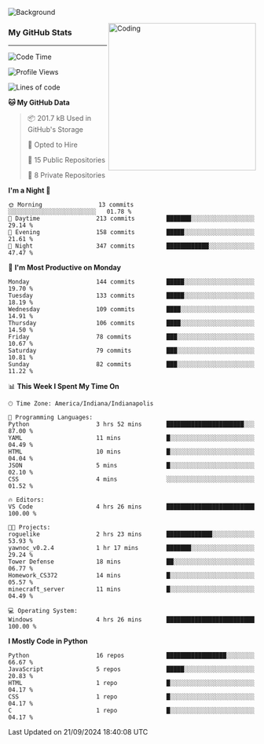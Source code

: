 ![Background](https://github.com/Nguyen-Noah/Nguyen-Noah/assets/112649680/f5d2296f-0508-400c-abcf-47c085708a2a)

<img align="right" alt="Coding" width="300" src="https://cdn.dribbble.com/users/1277312/screenshots/14733298/media/39b1045e593737587dd60e42c8422d1f.gif" >

### My GitHub Stats
---
<!--START_SECTION:waka-->
![Code Time](http://img.shields.io/badge/Code%20Time-203%20hrs%205%20mins-blue)

![Profile Views](http://img.shields.io/badge/Profile%20Views-56-blue)

![Lines of code](https://img.shields.io/badge/From%20Hello%20World%20I%27ve%20Written-149.3%20thousand%20lines%20of%20code-blue)

**🐱 My GitHub Data** 

> 📦 201.7 kB Used in GitHub's Storage 
 > 
> 💼 Opted to Hire
 > 
> 📜 15 Public Repositories 
 > 
> 🔑 8 Private Repositories 
 > 
**I'm a Night 🦉** 

```text
🌞 Morning                13 commits          ░░░░░░░░░░░░░░░░░░░░░░░░░   01.78 % 
🌆 Daytime                213 commits         ███████░░░░░░░░░░░░░░░░░░   29.14 % 
🌃 Evening                158 commits         █████░░░░░░░░░░░░░░░░░░░░   21.61 % 
🌙 Night                  347 commits         ████████████░░░░░░░░░░░░░   47.47 % 
```
📅 **I'm Most Productive on Monday** 

```text
Monday                   144 commits         █████░░░░░░░░░░░░░░░░░░░░   19.70 % 
Tuesday                  133 commits         █████░░░░░░░░░░░░░░░░░░░░   18.19 % 
Wednesday                109 commits         ████░░░░░░░░░░░░░░░░░░░░░   14.91 % 
Thursday                 106 commits         ████░░░░░░░░░░░░░░░░░░░░░   14.50 % 
Friday                   78 commits          ███░░░░░░░░░░░░░░░░░░░░░░   10.67 % 
Saturday                 79 commits          ███░░░░░░░░░░░░░░░░░░░░░░   10.81 % 
Sunday                   82 commits          ███░░░░░░░░░░░░░░░░░░░░░░   11.22 % 
```


📊 **This Week I Spent My Time On** 

```text
🕑︎ Time Zone: America/Indiana/Indianapolis

💬 Programming Languages: 
Python                   3 hrs 52 mins       ██████████████████████░░░   87.00 % 
YAML                     11 mins             █░░░░░░░░░░░░░░░░░░░░░░░░   04.49 % 
HTML                     10 mins             █░░░░░░░░░░░░░░░░░░░░░░░░   04.04 % 
JSON                     5 mins              █░░░░░░░░░░░░░░░░░░░░░░░░   02.10 % 
CSS                      4 mins              ░░░░░░░░░░░░░░░░░░░░░░░░░   01.52 % 

🔥 Editors: 
VS Code                  4 hrs 26 mins       █████████████████████████   100.00 % 

🐱‍💻 Projects: 
roguelike                2 hrs 23 mins       █████████████░░░░░░░░░░░░   53.93 % 
yawnoc_v0.2.4            1 hr 17 mins        ███████░░░░░░░░░░░░░░░░░░   29.24 % 
Tower Defense            18 mins             ██░░░░░░░░░░░░░░░░░░░░░░░   06.77 % 
Homework_CS372           14 mins             █░░░░░░░░░░░░░░░░░░░░░░░░   05.57 % 
minecraft_server         11 mins             █░░░░░░░░░░░░░░░░░░░░░░░░   04.49 % 

💻 Operating System: 
Windows                  4 hrs 26 mins       █████████████████████████   100.00 % 
```

**I Mostly Code in Python** 

```text
Python                   16 repos            █████████████████░░░░░░░░   66.67 % 
JavaScript               5 repos             █████░░░░░░░░░░░░░░░░░░░░   20.83 % 
HTML                     1 repo              █░░░░░░░░░░░░░░░░░░░░░░░░   04.17 % 
CSS                      1 repo              █░░░░░░░░░░░░░░░░░░░░░░░░   04.17 % 
C                        1 repo              █░░░░░░░░░░░░░░░░░░░░░░░░   04.17 % 
```




 Last Updated on 21/09/2024 18:40:08 UTC
<!--END_SECTION:waka-->

<!--
**Nguyen-Noah/Nguyen-Noah** is a ✨ _special_ ✨ repository because its `README.md` (this file) appears on your GitHub profile.

Here are some ideas to get you started:

- 🔭 I’m currently working on ...
- 🌱 I’m currently learning ...
- 👯 I’m looking to collaborate on ...
- 🤔 I’m looking for help with ...
- 💬 Ask me about ...
- 📫 How to reach me: ...
- 😄 Pronouns: ...
- ⚡ Fun fact: ...
-->

